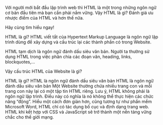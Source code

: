Với người mới bắt đầu lập trình web thì HTML là một trong những ngôn ngữ cơ bản đầu tiên mà bạn cần phải nắm vững. Vậy HTML là gì? Đánh giá ưu nhược điểm của HTML và hơn thế nữa.

Hãy cùng tìm hiểu ngay!

HTML là gì?
HTML viết tắt của Hypertext Markup Language là ngôn ngữ lập trình dùng để xây dựng và cấu trúc lại các thành phần có trong Website.

HTML tạm dịch là ngôn ngữ đánh dấu siêu văn bản. Người ta thường sử dụng HTML trong việc phân chia các đoạn văn, heading, links, blockquotes,…

Vậy cấu trúc HTML của Website là gì?

HTML là gì? HTML là ngôn ngữ đánh dấu siêu văn bản
HTML là ngôn ngữ đánh dấu siêu văn bản
Một Website thường chứa nhiều trang con và mỗi trang con này lại có một tập tin HTML riêng. Lưu ý, HTML không phải là ngôn ngữ lập trình. Điều này có nghĩa là nó không thể thực hiện các chức năng “động”. Hiểu một cách đơn giản hơn, cũng tương tự như phần mềm Microsoft Word, HTML chỉ có tác dụng bố cục và định dạng trang web. HTML khi kết hợp với CSS và JavaScript sẽ trở thành một nền tảng vững chắc cho thế giới mạng.
